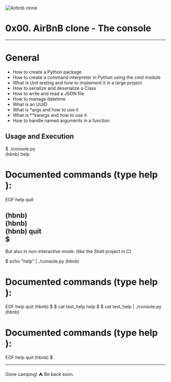 ![Airbnb clone](https://github.com/rodgersxy/AirBnB_clone/assets/122968859/6d23824a-7404-4b90-b332-819862f93198)
# 0x00. AirBnB clone - The console
-----------------------------------------------------------------------------------
# General
* How to create a Python package
* How to create a command interpreter in Python using the cmd module
* What is Unit testing and how to implement it in a large project
* How to serialize and deserialize a Class
* How to write and read a JSON file
* How to manage datetime
* What is an UUID
* What is *args and how to use it
* What is **kwargs and how to use it
* How to handle named arguments in a function

## Usage and Execution

$ ./console.py   
(hbnb) help

Documented commands (type help <topic>):
========================================
EOF  help  quit   
   
(hbnb)   
(hbnb)   
(hbnb) quit    
$   
-------------------------------------------------------------------------------------------
But also in non-interactive mode: (like the Shell project in C)

$ echo "help" | ./console.py
(hbnb)

Documented commands (type help <topic>):
========================================
EOF  help  quit
(hbnb)
$
$ cat test_help
help
$
$ cat test_help | ./console.py
(hbnb)

Documented commands (type help <topic>):
========================================
EOF  help  quit
(hbnb)
$

-------------------------------------------------------------------
Gone camping! :tent: Be back soon.
